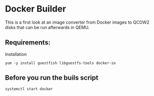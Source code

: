 # Docker Builder

This is a first look at an image converter from Docker images to QCOW2 disks that can be run afterwards in QEMU.

## Requirements:

Installation

    yum -y install guestfish libguestfs-tools docker-io

## Before you run the buils script

    systemctl start docker
